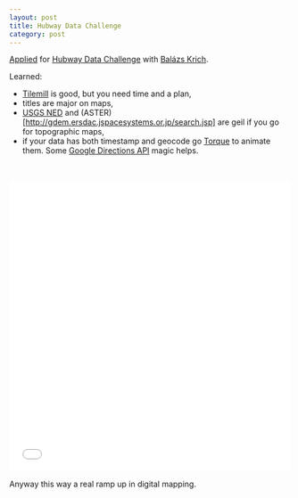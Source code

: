 ```yaml
---
layout: post
title: Hubway Data Challenge
category: post
---
```


[Applied](http://hubwaydatachallenge.org/submission/38/) for [Hubway Data Challenge](http://hubwaydatachallenge.org/) with [Balázs Krich](http://dataeast.co/).

Learned:

* [Tilemill](http://mapbox.com/tilemill/) is good, but you need time and a plan,
* titles are major on maps,
* [USGS NED](http://ned.usgs.gov/) and (ASTER)[http://gdem.ersdac.jspacesystems.or.jp/search.jsp] are geil if you go for topographic maps,
* if your data has both timestamp and geocode go [Torque](http://blog.cartodb.com/post/32464928928/torque-big-data-meets-time-based-maps-bundled-with) to animate them. Some [Google Directions API](https://developers.google.com/maps/documentation/directions/) magic helps.

<br>
<br>

<iframe width="100%" height="520" frameborder="0" src="//dataeast.cartodb.com/viz/80ab8d30-fbcb-11e3-b014-0e73339ffa50/embed_map?title=false&amp;description=false&amp;search=false&amp;shareable=true&amp;cartodb_logo=true&amp;layer_selector=false&amp;legends=false&amp;scrollwheel=true&amp;fullscreen=true&amp;sublayer_options=1&amp;sql=&amp;sw_lat=42.33641946945544&amp;sw_lon=-71.1731691381836&amp;ne_lat=42.38538094930986&amp;ne_lon=-71.00391102050781" allowfullscreen="" webkitallowfullscreen="" mozallowfullscreen="" oallowfullscreen="" msallowfullscreen=""></iframe></p>

Anyway this way a real ramp up in digital mapping.
